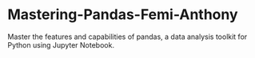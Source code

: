 # Mastering-Pandas-Femi-Anthony
Master the features and capabilities of pandas, a data analysis toolkit for Python using Jupyter Notebook.
